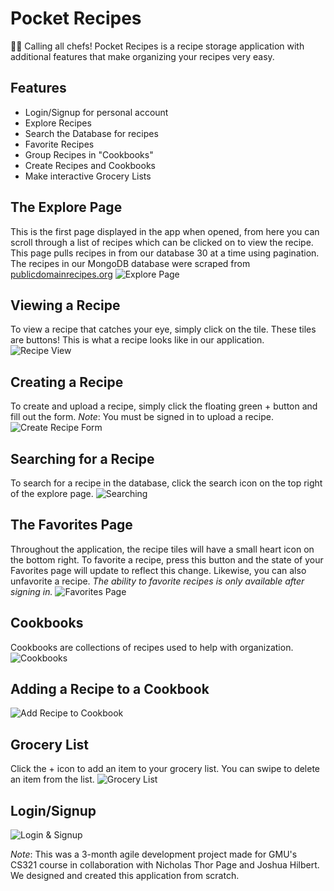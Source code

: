 # Pocket Recipes

👨‍🍳 Calling all chefs! Pocket Recipes is a recipe storage application with additional features that make organizing your recipes very easy.

## Features

- Login/Signup for personal account
- Explore Recipes
- Search the Database for recipes
- Favorite Recipes
- Group Recipes in "Cookbooks"
- Create Recipes and Cookbooks
- Make interactive Grocery Lists

## The Explore Page

This is the first page displayed in the app when opened, from here you can scroll through a list of recipes which can be clicked on to view the recipe. This page pulls recipes in from our database 30 at a time using pagination. The recipes in our MongoDB database were scraped from [publicdomainrecipes.org](https://publicdomainrecipes.org/)
![Explore Page](https://haydenhanson.dev/images/projects/pocket-recipes/explore-page.png)

## Viewing a Recipe

To view a recipe that catches your eye, simply click on the tile. These tiles are buttons! This is what a recipe looks like in our application.
![Recipe View](https://haydenhanson.dev/images/projects/pocket-recipes/recipe-view.png)

## Creating a Recipe

To create and upload a recipe, simply click the floating green + button and fill out the form. _Note_: You must be signed in to upload a recipe.
![Create Recipe Form](https://haydenhanson.dev/images/projects/pocket-recipes/recipe-form.png)

## Searching for a Recipe

To search for a recipe in the database, click the search icon on the top right of the explore page.
![Searching](https://haydenhanson.dev/images/projects/pocket-recipes/search.png)

## The Favorites Page

Throughout the application, the recipe tiles will have a small heart icon on the bottom right. To favorite a recipe, press this button and the state of your Favorites page will update to reflect this change. Likewise, you can also unfavorite a recipe. _The ability to favorite recipes is only available after signing in._
![Favorites Page](https://haydenhanson.dev/images/projects/pocket-recipes/favorites.png)

## Cookbooks

Cookbooks are collections of recipes used to help with organization.
![Cookbooks](https://haydenhanson.dev/images/projects/pocket-recipes/cookbooks.png)

## Adding a Recipe to a Cookbook

![Add Recipe to Cookbook](https://haydenhanson.dev/images/projects/pocket-recipes/add-recipe-to-cookbook.png)

## Grocery List

Click the + icon to add an item to your grocery list. You can swipe to delete an item from the list.
![Grocery List](https://haydenhanson.dev/images/projects/pocket-recipes/grocery-list.png)

## Login/Signup

![Login & Signup](https://haydenhanson.dev/images/projects/pocket-recipes/login-signup.png)

_Note_: This was a 3-month agile development project made for GMU's CS321 course in collaboration with Nicholas Thor Page and Joshua Hilbert. We designed and created this application from scratch.

